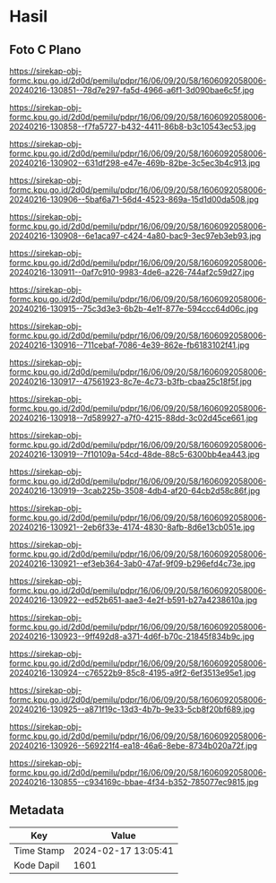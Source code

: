 # Hasil

## Foto C Plano

https://sirekap-obj-formc.kpu.go.id/2d0d/pemilu/pdpr/16/06/09/20/58/1606092058006-20240216-130851--78d7e297-fa5d-4966-a6f1-3d090bae6c5f.jpg

https://sirekap-obj-formc.kpu.go.id/2d0d/pemilu/pdpr/16/06/09/20/58/1606092058006-20240216-130858--f7fa5727-b432-4411-86b8-b3c10543ec53.jpg

https://sirekap-obj-formc.kpu.go.id/2d0d/pemilu/pdpr/16/06/09/20/58/1606092058006-20240216-130902--631df298-e47e-469b-82be-3c5ec3b4c913.jpg

https://sirekap-obj-formc.kpu.go.id/2d0d/pemilu/pdpr/16/06/09/20/58/1606092058006-20240216-130906--5baf6a71-56d4-4523-869a-15d1d00da508.jpg

https://sirekap-obj-formc.kpu.go.id/2d0d/pemilu/pdpr/16/06/09/20/58/1606092058006-20240216-130908--6e1aca97-c424-4a80-bac9-3ec97eb3eb93.jpg

https://sirekap-obj-formc.kpu.go.id/2d0d/pemilu/pdpr/16/06/09/20/58/1606092058006-20240216-130911--0af7c910-9983-4de6-a226-744af2c59d27.jpg

https://sirekap-obj-formc.kpu.go.id/2d0d/pemilu/pdpr/16/06/09/20/58/1606092058006-20240216-130915--75c3d3e3-6b2b-4e1f-877e-594ccc64d06c.jpg

https://sirekap-obj-formc.kpu.go.id/2d0d/pemilu/pdpr/16/06/09/20/58/1606092058006-20240216-130916--711cebaf-7086-4e39-862e-fb6183102f41.jpg

https://sirekap-obj-formc.kpu.go.id/2d0d/pemilu/pdpr/16/06/09/20/58/1606092058006-20240216-130917--47561923-8c7e-4c73-b3fb-cbaa25c18f5f.jpg

https://sirekap-obj-formc.kpu.go.id/2d0d/pemilu/pdpr/16/06/09/20/58/1606092058006-20240216-130918--7d589927-a7f0-4215-88dd-3c02d45ce661.jpg

https://sirekap-obj-formc.kpu.go.id/2d0d/pemilu/pdpr/16/06/09/20/58/1606092058006-20240216-130919--7f10109a-54cd-48de-88c5-6300bb4ea443.jpg

https://sirekap-obj-formc.kpu.go.id/2d0d/pemilu/pdpr/16/06/09/20/58/1606092058006-20240216-130919--3cab225b-3508-4db4-af20-64cb2d58c86f.jpg

https://sirekap-obj-formc.kpu.go.id/2d0d/pemilu/pdpr/16/06/09/20/58/1606092058006-20240216-130921--2eb6f33e-4174-4830-8afb-8d6e13cb051e.jpg

https://sirekap-obj-formc.kpu.go.id/2d0d/pemilu/pdpr/16/06/09/20/58/1606092058006-20240216-130921--ef3eb364-3ab0-47af-9f09-b296efd4c73e.jpg

https://sirekap-obj-formc.kpu.go.id/2d0d/pemilu/pdpr/16/06/09/20/58/1606092058006-20240216-130922--ed52b651-aae3-4e2f-b591-b27a4238610a.jpg

https://sirekap-obj-formc.kpu.go.id/2d0d/pemilu/pdpr/16/06/09/20/58/1606092058006-20240216-130923--9ff492d8-a371-4d6f-b70c-21845f834b9c.jpg

https://sirekap-obj-formc.kpu.go.id/2d0d/pemilu/pdpr/16/06/09/20/58/1606092058006-20240216-130924--c76522b9-85c8-4195-a9f2-6ef3513e95e1.jpg

https://sirekap-obj-formc.kpu.go.id/2d0d/pemilu/pdpr/16/06/09/20/58/1606092058006-20240216-130925--a871f19c-13d3-4b7b-9e33-5cb8f20bf689.jpg

https://sirekap-obj-formc.kpu.go.id/2d0d/pemilu/pdpr/16/06/09/20/58/1606092058006-20240216-130926--569221f4-ea18-46a6-8ebe-8734b020a72f.jpg

https://sirekap-obj-formc.kpu.go.id/2d0d/pemilu/pdpr/16/06/09/20/58/1606092058006-20240216-130855--c934169c-bbae-4f34-b352-785077ec9815.jpg


## Metadata

| Key        | Value               |
| ---------- | ------------------- |
| Time Stamp | 2024-02-17 13:05:41 |
| Kode Dapil | 1601                |



